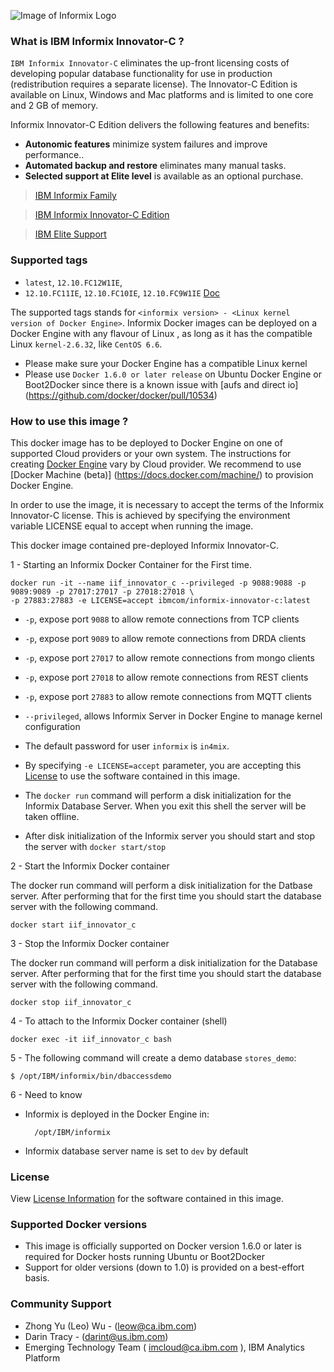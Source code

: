  
![Image of Informix Logo](https://s3.amazonaws.com/ibm.products.us-east-1/informix/informix-logo.jpg)

### What is  IBM Informix Innovator-C ?

```IBM Informix Innovator-C```  eliminates the up-front licensing costs of developing popular database functionality for use in production (redistribution requires a separate license). The Innovator-C Edition is available on Linux, Windows and Mac platforms and is limited to one core and 2 GB of memory.

Informix Innovator-C Edition delivers the following features and benefits:

* __Autonomic features__ minimize system failures and improve performance..
* __Automated backup and restore__ eliminates many manual tasks.
* __Selected support at Elite level__ is available as an optional purchase.

>[IBM Informix Family](http://www-03.ibm.com/software/products/en/informix-family)

>[IBM Informix Innovator-C Edition ](http://www-03.ibm.com/software/products/en/infoinnoedit)

>[IBM Elite Support](http://www-01.ibm.com/support/docview.wss?rs=630&uid=swg21431136)


### Supported tags

*  ```latest```, ```12.10.FC12W1IE```, 
* ```12.10.FC11IE```, ```12.10.FC10IE```, ```12.10.FC9W1IE``` [Doc](https://github.com/informix/informix-dockerhub-readme/12.10.FC9/informix-innovator-c.md)


The supported tags stands for ```<informix version> - <Linux kernel version of Docker Engine>```.
Informix Docker images can be deployed on a Docker Engine with any flavour of Linux , as long as it has the compatible Linux  ```kernel-2.6.32```, like ```CentOS 6.6```.

* Please make sure your Docker Engine has a compatible Linux kernel
* Please use ```Docker 1.6.0 or later release``` on Ubuntu Docker Engine or Boot2Docker since there is a known issue with [aufs and direct io] (https://github.com/docker/docker/pull/10534)

### **How to use this image** ?
This docker image has to be deployed to Docker Engine on one of supported Cloud providers or your own system. The instructions for creating [Docker Engine](https://www.docker.com/whatisdocker/) vary by Cloud provider. We recommend to use [Docker Machine (beta)] (https://docs.docker.com/machine/)  to provision Docker Engine.

In order to use the image, it is necessary to accept the terms of the Informix Innovator-C license. This is achieved by specifying the environment variable LICENSE equal to accept when running the image.

This docker image contained pre-deployed Informix Innovator-C.

1 - Starting an Informix Docker Container for the First time.

```shell
docker run -it --name iif_innovator_c --privileged -p 9088:9088 -p 9089:9089 -p 27017:27017 -p 27018:27018 \
-p 27883:27883 -e LICENSE=accept ibmcom/informix-innovator-c:latest
```
*  ```-p```,  expose port ```9088``` to allow remote connections from TCP clients
*  ```-p```,  expose port ```9089``` to allow remote connections from DRDA clients
*  ```-p```,  expose port ```27017``` to allow remote connections from mongo clients
*  ```-p```,  expose port ```27018``` to allow remote connections from REST clients
*  ```-p```,  expose port ```27883``` to allow remote connections from MQTT clients
*  ```--privileged```,  allows Informix Server in Docker Engine to manage kernel configuration
* The default password for user ```informix``` is ```in4mix```.
* By specifying ```-e LICENSE=accept``` parameter, you are accepting this [License](http://www-03.ibm.com/software/sla/sladb.nsf/displaylis/4BBCF42D722EB70685257D8F007B6A44?OpenDocument)  to use the software contained in this image.

* The ```docker run``` command will perform a disk initialization for the Informix Database Server.  When you exit this shell the server will be 
taken offline.   

* After disk initialization of the Informix server you should start and stop the server with ```docker start/stop```


2 - Start the Informix Docker container

The docker run command will perform a disk initialization for the Datbase server.  After performing that for the first time you should start the database server with the following command.

```shell
docker start iif_innovator_c
```


3 - Stop the Informix Docker container

The docker run command will perform a disk initialization for the Database server.  After performing that for the first time you should start the database server with the following command.

```shell
docker stop iif_innovator_c
```

4 - To attach to the Informix Docker container (shell)

```shell
docker exec -it iif_innovator_c bash
```

5 - The following command will create a demo database ```stores_demo```:

```shell
$ /opt/IBM/informix/bin/dbaccessdemo
```

6 - Need to know

* Informix is deployed in the Docker Engine in:

    ```shell
      /opt/IBM/informix
    ```

* Informix database server name is  set to ```dev``` by default


### License

View [License Information](http://www-03.ibm.com/software/sla/sladb.nsf/displaylis/4BBCF42D722EB70685257D8F007B6A44?OpenDocument)  for the software contained in this image.

### Supported Docker versions

- This image is officially supported on Docker version 1.6.0 or later is required for Docker hosts running Ubuntu or Boot2Docker
- Support for older versions (down to 1.0) is provided on a best-effort basis.

### Community Support
- Zhong Yu (Leo) Wu  -  (leow@ca.ibm.com)
- Darin Tracy -  (darint@us.ibm.com)
- Emerging Technology Team ( imcloud@ca.ibm.com ), IBM Analytics Platform

